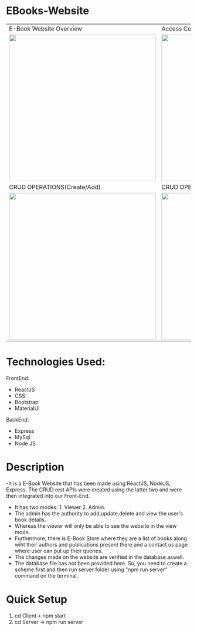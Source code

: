 # EBooks-Website
<table>
  <tr>
     <td>E-Book Website Overview</td>
     <td>Access Control</td>
     <td>Admin Credentials</td>
     <td>E-Book Store </td> 
     <td>Contact US page </td>  
  </tr>
  <tr>
    <td valign="top"><img src = "https://user-images.githubusercontent.com/104123014/183332925-cbce4793-c07b-47a8-9767-646160883828.gif" width=400 /></td>
    <td valign="top"><img src = "https://user-images.githubusercontent.com/104123014/183331656-72b19ccd-0e6f-4caf-8168-00062708444b.gif" width=400 /></td>
    <td valign="top"><img src = "https://user-images.githubusercontent.com/104123014/183331663-240f18a6-854d-499a-9bfb-2c461c99b7ec.gif" width=400 /></td>
    <td valign="top"><img src = "https://user-images.githubusercontent.com/104123014/183331821-b2f3f9f4-19ab-4c35-b50a-56b5d168d0bc.gif" width=400 /></td>  
    <td valign="top"><img src = "https://user-images.githubusercontent.com/104123014/183331817-afb11780-1034-4e3e-9e0c-236ef393767c.gif" width=400 /></td>
  </tr>
  <tr>
     <td>CRUD OPERATIONS(Create/Add)</td>
     <td>CRUD OPERATIONS(Update)</td>
    <td> CRUD OPERATIONS(Delete)</td>
    <td> CRUD OPERATIONS(Read)</td>
    <td>Switch Accounts page </td>  
  </tr>
  <tr>
    <td valign="top"><img src = "https://user-images.githubusercontent.com/104123014/183331758-455c4862-37af-4a4d-b43e-d18c6126ab9e.gif" width=400 /></td>
    <td valign="top"><img src = "https://user-images.githubusercontent.com/104123014/183331782-aec67687-fd19-44e9-aa42-77ceae9f1f5b.gif" width=400 /></td>
    <td valign="top"><img src = "https://user-images.githubusercontent.com/104123014/183331788-919aee7a-acc2-4908-ac3f-00c4d0de97af.gif" width=400 /></td>
    <td valign="top"><img src = "https://user-images.githubusercontent.com/104123014/183331797-c5026403-1ad9-4c61-9ab8-b210ca57f134.gif" width=400 /></td>
    <td valign="top"><img src = "https://user-images.githubusercontent.com/104123014/183331834-dd60a724-441a-425d-b251-0ebf530584d6.gif" width=400 /></td>
  </tr>
 </table>
 
 # Technologies Used:
 FrontEnd:
 - ReactJS
 - CSS
 - Bootstrap
 - MaterialUI
 
BackEnd:
- Express
- MySql
- Node JS


# Description
-It is a E-Book Website that has been made using ReactJS, NodeJS, Express. The CRUD rest APIs were created using the latter two and were then integrated into our Front-End.
- It has two modes: 1. Viewer 2. Admin. 
- The admin has the authority to add,update,delete and view the user's book details. 
- Whereas the viewer will only be able to see the website in the view mode. 
- Furthermore, there is E-Book Store where they are a list of books along wiht their authors and publications present there and a contact us page where user can put up their queries. 
- The changes made on the website are verified in the database aswell. 
- The database file has not been provided here. So, you need to create a scheme first and then run server folder using "npm run server" command on the terminal.

# Quick Setup
1. cd Client-> npm start
2. cd Server -> npm run server
